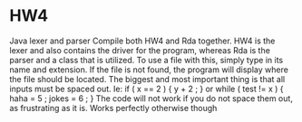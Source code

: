 # HW4
Java lexer and parser
Compile both HW4 and Rda together. HW4 is the lexer and also contains the driver for the program, whereas Rda is the parser and a class that is utilized.
To use a file with this, simply type in its name and extension. If the file is not found, the program will display where the file should be located.
The biggest and most important thing is that all inputs must be spaced out. Ie: if ( x == 2 ) { y + 2 ; } or while ( test != x ) { haha = 5 ; jokes = 6 ; }
The code will not work if you do not space them out, as frustrating as it is. Works perfectly otherwise though
